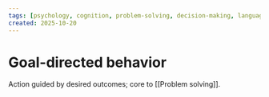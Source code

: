 ```yaml
---
tags: [psychology, cognition, problem-solving, decision-making, language, intelligence, testing, heuristics, bias]
created: 2025-10-20
---
```

# Goal-directed behavior

Action guided by desired outcomes; core to [[Problem solving]].
